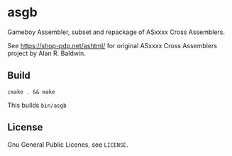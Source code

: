 # asgb
Gameboy Assembler, subset and repackage of ASxxxx Cross Assemblers.

See https://shop-pdp.net/ashtml/ for original ASxxxx Cross Assemblers project by  Alan R.  Baldwin.

## Build

```shell
cmake . && make
```
This builds `bin/asgb`

## License

Gnu General Public Licenes, see `LICENSE`.
